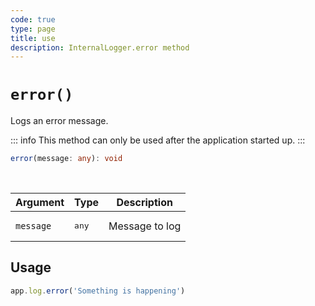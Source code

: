 ```yaml
---
code: true
type: page
title: use
description: InternalLogger.error method
---
```


# `error()`

Logs an error message.

::: info
This method can only be used after the application started up.
:::

```ts
error(message: any): void
```

<br/>

| Argument  | Type           | Description    |
|-----------|----------------|----------------|
| `message` | <pre>any</pre> | Message to log |

## Usage

```js
app.log.error('Something is happening')
```
